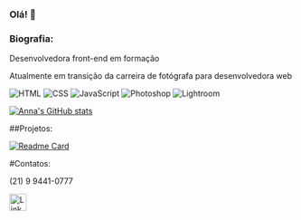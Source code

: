 ### Olá! 👋

### Biografia:

Desenvolvedora front-end em formação

Atualmente em transição da carreira de fotógrafa para desenvolvedora web

![HTML](https://img.shields.io/badge/HTML5-E34F26?style=for-the-badge&logo=html5&logoColor=white)
![CSS](https://img.shields.io/badge/CSS3-1572B6?style=for-the-badge&logo=css3&logoColor=white)
![JavaScript](https://img.shields.io/badge/JavaScript-323330?style=for-the-badge&logo=javascript&logoColor=F7DF1E)
![Photoshop](https://img.shields.io/badge/Adobe%20Photoshop-31A8FF?style=for-the-badge&logo=Adobe%20Photoshop&logoColor=black)
![Lightroom](https://img.shields.io/badge/Adobe%20Lightroom-31A8FF?style=for-the-badge&logo=Adobe%20Lightroom&logoColor=white)

[![Anna's GitHub stats](https://github-readme-stats.vercel.app/api?username=AnnaCombat&theme=onedark)](https://github.com/anuraghazra/github-readme-stats)

##Projetos:

[![Readme Card](https://github-readme-stats.vercel.app/api/pin/?username=AnnaCombat&repo=annacombat.github.io)](https://github.com/anuraghazra/github-readme-stats)

#Contatos: 

(21) 9 9441-0777

[<img src='https://img.shields.io/badge/LinkedIn-0077B5?style=for-the-badge&logo=linkedin&logoColor=white' alt='Linkedin' height='30'>](https://www.linkedin.com/in/anna-combat-9238b2240/)
